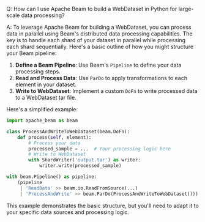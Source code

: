 Q: How can I use Apache Beam to build a WebDataset in Python for large-scale data processing?

A: To leverage Apache Beam for building a WebDataset, you can process data in parallel using Beam's distributed data processing capabilities. The key is to handle each shard of your dataset in parallel while processing each shard sequentially. Here's a basic outline of how you might structure your Beam pipeline:

1. **Define a Beam Pipeline**: Use Beam's `Pipeline` to define your data processing steps.
2. **Read and Process Data**: Use `ParDo` to apply transformations to each element in your dataset.
3. **Write to WebDataset**: Implement a custom `DoFn` to write processed data to a WebDataset tar file.

Here's a simplified example:

```python
import apache_beam as beam

class ProcessAndWriteToWebDataset(beam.DoFn):
    def process(self, element):
        # Process your data
        processed_sample = ...  # Your processing logic here
        # Write to WebDataset
        with ShardWriter('output.tar') as writer:
            writer.write(processed_sample)

with beam.Pipeline() as pipeline:
    (pipeline
     | 'ReadData' >> beam.io.ReadFromSource(...)
     | 'ProcessAndWrite' >> beam.ParDo(ProcessAndWriteToWebDataset()))
```

This example demonstrates the basic structure, but you'll need to adapt it to your specific data sources and processing logic.

